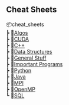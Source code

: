 ## Cheat Sheets
<!-- <base href="https://theprogrammerdavid.github.io/CC/cheat_sheets" > -->

📦cheat_sheets <br/>
 ┣ 📂[Algos](cheat_sheets/Algos/index) <br/>
 ┣ 📂[CUDA](cheat_sheets/CUDA/index) <br/>
 ┣ 📂[C++](cheat_sheets/C++/index) <br/>
 ┣ 📂[Data Structures](cheat_sheets/Data%20Structures/index) <br/>
 ┣ 📂[General Stuff](cheat_sheets/GeneralStuff/index) <br/>
 ┣ 📂[Important Programs](cheat_sheets/ImpPrograms/index) <br/>
 ┣ 📂[Python](cheat_sheets/Python/index) <br/>
 ┣ 📂[Java](cheat_sheets/Java/index) <br/>
 ┣ 📂[MPI](cheat_sheets/MPI/index) <br/>
 ┣ 📂[OpenMP](cheat_sheets/OpenMP/index) <br/>
 ┗ 📂[SQL](cheat_sheets/SQL/index) <br/>
  
